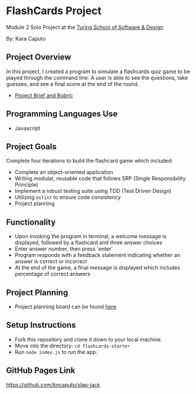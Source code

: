 # FlashCards Project

Module 2 Solo Project at the [Turing School of Software & Design](https://turing.io/)

By: Kara Caputo

## Project Overview

In this project, I created a program to simulate a flashcards quiz game to be played through the command line. A user is able to see the questions, take guesses, and see a final score at the end of the round.

* [Project Brief and Rubric](https://frontend.turing.io/projects/flash-cards.html)

## Programming Languages Use

* Javascript

## Project Goals

Complete four iterations to build the flashcard game which included: 
* Complete an object-oriented application
* Writing modular, reusable code that follows SRP (Single Responsibility Principle)
* Implement a robust testing suite using TDD (Test Driven Design)
* Utilizing `eslint` to ensure code consistency
* Project planning

## Functionality

* Upon invoking the program in terminal, a welcome message is displayed, followed by a flashcard and three answer choices
* Enter answer number, then press 'enter'
* Program responds with a feedback statement indicating whether an answer is correct or incorrect
* At the end of the game, a final message is displayed which includes percentage of correct answers

## Project Planning

* Project planning board can be found [here](https://github.com/kncaputo/flashcards-starter/projects/1)

## Setup Instructions

* Fork this repository and clone it down to your local machine.
* Move into the directory: `cd flashcards-starter`
* Run `node index.js` to run the app.

## GitHub Pages Link

https://github.com/kncaputo/slap-jack
